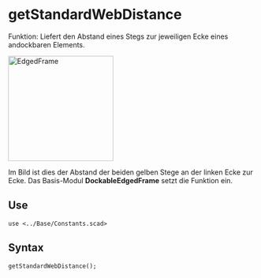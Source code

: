 # getStandardWebDistance

Funktion: Liefert den Abstand eines Stegs zur jeweiligen Ecke eines andockbaren Elements.

<img width="213" alt="EdgedFrame" src="https://user-images.githubusercontent.com/48654609/167309119-bf923638-9be9-48ca-84ab-4b213bbeb4a0.png">

Im Bild ist dies der Abstand der beiden gelben Stege an der linken Ecke zur Ecke. Das Basis-Modul __DockableEdgedFrame__ setzt die Funktion ein.

## Use
<pre><code>use &lt;../Base/Constants.scad&gt;</pre></code>

## Syntax
<pre><code>getStandardWebDistance();
</pre></code>
